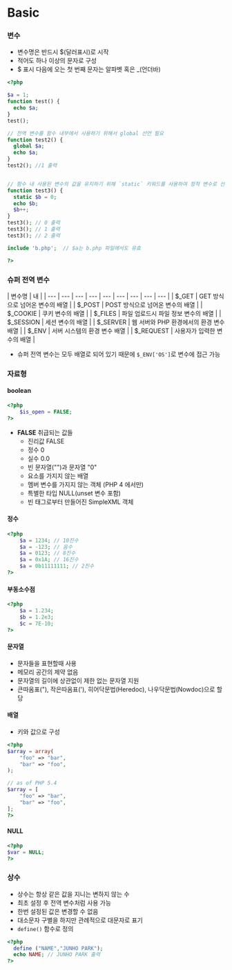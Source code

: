 # Basic

### 변수

* 변수명은 반드시 $\(달러표시\)로 시작
* 적어도 하나 이상의 문자로 구성
* $ 표시 다음에 오는 첫 번째 문자는 알파벳 혹은 \_\(언더바\)

```php
<?php

$a = 1;
function test() {
  echo $a;
}
test();

// 전역 변수를 함수 내부에서 사용하기 위해서 global 선언 필요
function test2() {
  global $a; 
  echo $a;
}
test2(); //1 출력


// 함수 내 사용된 변수의 값을 유지하기 위해 `static` 키워드를 사용하여 정적 변수로 선언
function test3() {
  static $b = 0;
  echo $b;
  $b++;
}
test3(); // 0 출력
test3(); // 1 출력
test3(); // 2 출력

include 'b.php';  // $a는 b.php 파일에서도 유효

?>
```

### 슈퍼 전역 변수

| 변수명 | 내 |
| --- | --- | --- | --- | --- | --- | --- | --- | --- |
| $\_GET | GET 방식으로 넘어온 변수의 배열 |
| $\_POST | POST 방식으로 넘어온 변수의 배열 |
| $\_COOKIE | 쿠키 변수의 배열 |
| $\_FILES | 파일 업로드시 파일 정보 변수의 배열 |
| $\_SESSION | 세션 변수의 배열 |
| $\_SERVER | 웹 서버와 PHP 환경에서의 환경 변수 배열 |
| $\_ENV | 서버 시스템의 환경 변수 배열 |
| $\_REQUEST | 사용자가 입력한 변수의 배열 |

* 슈퍼 전역 변수는 모두 배열로 되어 있기 때문에 `$_ENV['OS']`로 변수에 접근 가능

### 자료형

#### boolean

```php
<?php
    $is_open = FALSE;
?>
```

* **FALSE** 취급되는 값들
  * 진리값 FALSE
  * 정수 0
  * 실수 0.0
  * 빈 문자열\(""\)과 문자열 "0"
  * 요소를 가지지 않는 배열
  * 멤버 변수를 가지지 않는 객체 \(PHP 4 에서만\)
  * 특별한 타입 NULL\(unset 변수 포함\)
  * 빈 태그로부터 만들어진 SimpleXML 객체

#### 정수

```php
<?php
    $a = 1234; // 10진수
    $a = -123; // 음수
    $a = 0123; // 8진수
    $a = 0x1A; // 16진수
    $a = 0b11111111; // 2진수
?>
```

#### 부동소수점

```php
<?php
    $a = 1.234; 
    $b = 1.2e3; 
    $c = 7E-10;
?>
```

#### 문자열

* 문자들을 표현할때 사용
* 메모리 공간의 제약 없음 
* 문자열의 길이에 상관없이 제한 없는 문자열 지원
* 큰따옴표\("\), 작은따옴표\('\), 히어닥문법\(Heredoc\), 나우닥문법\(Nowdoc\)으로 할당

#### 배열

* 키와 값으로 구성

```php
<?php
$array = array(
    "foo" => "bar",
    "bar" => "foo",
);

// as of PHP 5.4
$array = [
    "foo" => "bar",
    "bar" => "foo",
];
?>
```

#### NULL

```php
<?php
$var = NULL;
?>
```

### 상수

* 상수는 항상 같은 값을 지니는 변하지 않는 수
* 최초 설정 후 전역 변수처럼 사용 가능
* 한번 설정된 값은 변경할 수 없음
* 대소문자 구별을 하지만 관례적으로 대문자로 표기
* `define()` 함수로 정의

```php
<?php
  define ("NAME","JUNHO PARK");
  echo NAME; // JUNHO PARK 출력
?>
```



